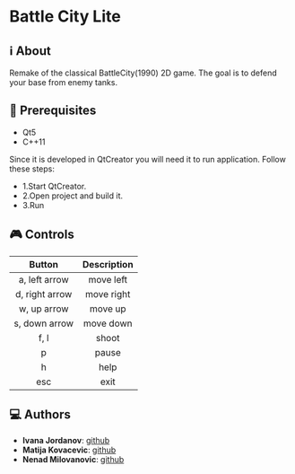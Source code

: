 # Battle City Lite

## :information_source: About
  Remake of the classical BattleCity(1990) 2D game. The goal is to defend your base from enemy tanks.
  
## :blue_book: Prerequisites
* Qt5
* C++11

Since it is developed in QtCreator you will need it to run application. Follow these steps:
* 1.Start QtCreator.
* 2.Open project and build it.
* 3.Run 

## :video_game: Controls
|Button|Description|
|:-:|:-:|
|a, left arrow|move left|
|d, right arrow|move right|
|w, up arrow|move up|
|s, down arrow|move down|
|f, l|shoot|
|p|pause|
|h|help|
|esc|exit|

##  :computer: Authors
* **Ivana Jordanov**: [github](https://github.com/greenera)
* **Matija Kovacevic**: [github](https://github.com/mkovacev)
* **Nenad Milovanovic**: [github](https://github.com/nenad177)
